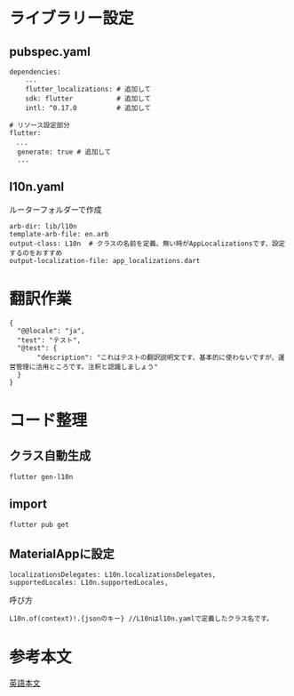 


# ライブラリー設定

## pubspec.yaml

```
dependencies:
    ...
    flutter_localizations: # 追加して
    sdk: flutter           # 追加して
    intl: ^0.17.0          # 追加して

# リソース設定部分
flutter:
　...
  generate: true # 追加して
  ...
```

## l10n.yaml

ルーターフォルダーで作成

```
arb-dir: lib/l10n
template-arb-file: en.arb
output-class: L10n  # クラスの名前を定義、無い時がAppLocalizationsです、設定するのをおすすめ
output-localization-file: app_localizations.dart
```

# 翻訳作業

```
{
  "@@locale": "ja",
  "test": "テスト",
  "@test": {
  　　　"description": "これはテストの翻訳説明文です、基本的に使わないですが、運営管理に活用ところです。注釈と認識しましょう"
  }
}
```

# コード整理

## クラス自動生成

```
flutter gen-l10n
```

## import

```
flutter pub get
```

## MaterialAppに設定

```
localizationsDelegates: L10n.localizationsDelegates,
supportedLocales: L10n.supportedLocales,
```

呼び方
```
L10n.of(context)!.{jsonのキー} //L10nはl10n.yamlで定義したクラス名です。
```

# 参考本文

[英語本文](https://docs.flutter.dev/development/accessibility-and-localization/internationalization)




